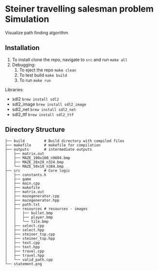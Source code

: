 # Steiner travelling salesman problem Simulation

Visualize path finding algorithm

## Installation

1. To install clone the repo, navigate to `src` and run `make all`
2. Debugging:
    1. To eject the repo `make clean`
    2. To test build `make build`
    3. To run `make run`

Libraries:
* sdl2 `brew install sdl2`
* sdl2_image `brew install sdl2_image`
* sdl2_net `brew install sdl2_net`
* sdl2_ttf `brew install sdl2_ttf`

## Directory Structure
``` 
├── build         # Build directory with compiled files
├── makefile      # makefile for compilation
├── outputs       # intermediate outputs
│   ├── matrix.out
│   ├── MAZE_100x100_n9604.bmp
│   ├── MAZE_20x20_n324.bmp
│   └── MAZE_50x10_n384.bmp
├── src           # Core logic
│   ├── constants.h
│   ├── game
│   ├── main.cpp
│   ├── makefile
│   ├── matrix.out
│   ├── mazegenerator.cpp
│   ├── mazegenerator.hpp
│   ├── path.txt
│   ├── resources # resources - images
│   │   ├── bullet.bmp
│   │   ├── player.bmp
│   │   └── tile.bmp
│   ├── select.cpp
│   ├── select.hpp
│   ├── steiner_tsp.cpp
│   ├── steiner_tsp.hpp
│   ├── text.cpp
│   ├── text.hpp
│   ├── travel.cpp
│   ├── travel.hpp
│   └── valid_path.cpp
└── statement.png

```
